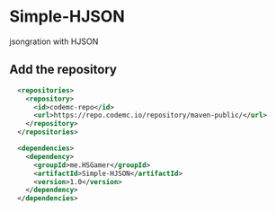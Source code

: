 # Simple-HJSON
jsongration with HJSON

## Add the repository
```xml
  <repositories>
    <repository>
      <id>codemc-repo</id>
      <url>https://repo.codemc.io/repository/maven-public/</url>
    </repository>
  </repositories>

  <dependencies>
    <dependency>
      <groupId>me.HSGamer</groupId>
      <artifactId>Simple-HJSON</artifactId>
      <version>1.0</version>
    </dependency>
  </dependencies>
```
